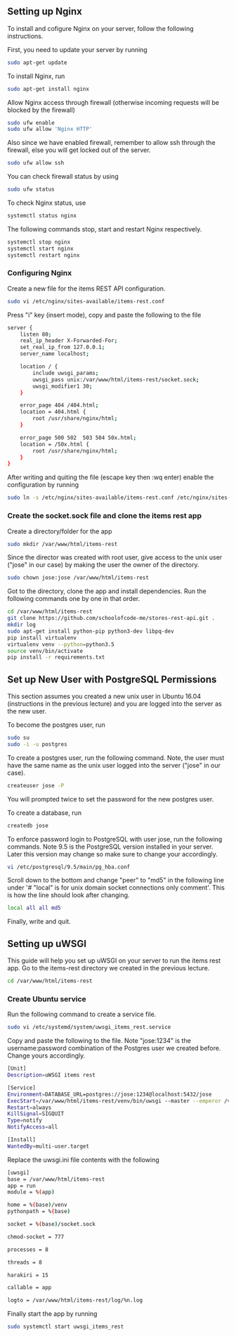 ## Setting up Nginx
To install and cofigure Nginx on your server, follow the following instructions.

First, you need to update your server by running

```bash
sudo apt-get update
```

To install Nginx, run

```bash
sudo apt-get install nginx 
```

Allow Nginx access through firewall (otherwise incoming requests will be blocked by the firewall)

```bash
sudo ufw enable
sudo ufw allow 'Nginx HTTP'
```

Also since we have enabled firewall, remember to allow ssh through the firewall, else you will get locked out of the server.

```bash
sudo ufw allow ssh
```

You can check firewall status by using

```bash
sudo ufw status
```

To check Nginx status, use

```bash
systemctl status nginx
```

The following commands stop, start and restart Nginx respectively.

```bash
systemctl stop nginx
systemctl start nginx
systemctl restart nginx
```

### Configuring Nginx
Create a new file for the items REST API configuration.

```bash
sudo vi /etc/nginx/sites-available/items-rest.conf
```

Press "i" key (insert mode), copy and paste the following to the file

```bash
server {
	listen 80;
	real_ip_header X-Forwarded-For;
	set_real_ip_from 127.0.0.1;
	server_name localhost;

	location / {
		include uwsgi_params;
		uwsgi_pass unix:/var/www/html/items-rest/socket.sock;
		uwsgi_modifier1 30;
	}

	error_page 404 /404.html;
	location = 404.html {
		root /usr/share/nginx/html;
	}

	error_page 500 502  503 504 50x.html;
	location = /50x.html {
		root /usr/share/nginx/html;
	}
}
``` 

After writing and quiting the file (escape key then :wq enter) enable the configuration by running

```bash
sudo ln -s /etc/nginx/sites-available/items-rest.conf /etc/nginx/sites-enabled/
```

### Create the socket.sock file and clone the items rest app
Create a directory/folder for the app

```bash
sudo mkdir /var/www/html/items-rest
```

Since the director was created with root user, give access to the unix user ("jose" in our case) by making the user the owner of the directory.

```bash
sudo chown jose:jose /var/www/html/items-rest
```

Got to the directory, clone the app and install dependencies. Run the following commands one by one in that order.

```bash
cd /var/www/html/items-rest
git clone https://github.com/schoolofcode-me/stores-rest-api.git .
mkdir log
sudo apt-get install python-pip python3-dev libpq-dev
pip install virtualenv
virtualenv venv --python=python3.5
source venv/bin/activate
pip install -r requirements.txt 
```

## Set up New User with PostgreSQL Permissions
This section assumes you created a new unix user in Ubuntu 16.04 (instructions in the previous lecture) and you are logged into the server as the new user.

To become the postgres user, run

```bash
sudo su
sudo -i -u postgres
```

To create a postgres user, run the following command. Note, the user must have the same name as the unix user logged into the server ("jose" in our case).

```bash
createuser jose -P
```

You will prompted twice to set the password for the new postgres user.

To create a database, run

```bash
createdb jose
```

To enforce password login to PostgreSQL with user jose, run the following commands. Note 9.5 is the PostgreSQL version installed in your server. Later this version may change so make sure to change your accordingly.

```bash
vi /etc/postgresql/9.5/main/pg_hba.conf
```

Scroll down to the bottom and change "peer" to "md5" in the following line under '# "local" is for unix domain socket connections only comment'. This is how the line should look after changing.

```bash
local all all md5
```

Finally, write and quit.


## Setting up uWSGI
This guide will help you set up uWSGI on your server to run the items rest app. Go to the items-rest directory we created in the previous lecture.

```bash
cd /var/www/html/items-rest
```

### Create Ubuntu service
Run the following command to create a service file.

```bash
sudo vi /etc/systemd/system/uwsgi_items_rest.service 
```

Copy and paste the following to the file. Note "jose:1234" is the username:password combination of the Postgres user we created before. Change yours accordingly. 

```bash
[Unit]
Description=uWSGI items rest

[Service]
Environment=DATABASE_URL=postgres://jose:1234@localhost:5432/jose
ExecStart=/var/www/html/items-rest/venv/bin/uwsgi --master --emperor /var/www/html/items-rest/uwsgi.ini --die-on-term --uid jose --gid jose --logto /var/www/html/items-rest/log/emperor.log
Restart=always
KillSignal=SIGQUIT
Type=notify
NotifyAccess=all

[Install]
WantedBy=multi-user.target
```

Replace the uwsgi.ini file contents with the following

```bash
[uwsgi]
base = /var/www/html/items-rest
app = run
module = %(app)

home = %(base)/venv
pythonpath = %(base)

socket = %(base)/socket.sock

chmod-socket = 777

processes = 8

threads = 8

harakiri = 15

callable = app

logto = /var/www/html/items-rest/log/%n.log
```

Finally start the app by running

```bash
sudo systemctl start uwsgi_items_rest
```
